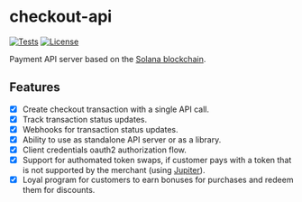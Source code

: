 # checkout-api

[![Tests](https://github.com/easypmnt/checkout-api/actions/workflows/tests.yml/badge.svg)](https://github.com/easypmnt/checkout-api/actions/workflows/tests.yml)
[![License](https://img.shields.io/github/license/easypmnt/checkout-api)](https://github.com/easypmnt/checkout-api/blob/main/LICENSE)

Payment API server based on the [Solana blockchain](https://solana.com).

## Features

- [x] Create checkout transaction with a single API call.
- [x] Track transaction status updates.
- [x] Webhooks for transaction status updates.
- [x] Ability to use as standalone API server or as a library.
- [x] Client credentials oauth2 authorization flow.
- [x] Support for authomated token swaps, if customer pays with a token that is not supported by the merchant (using [Jupiter](https://jup.ag)).
- [x] Loyal program for customers to earn bonuses for purchases and redeem them for discounts.
